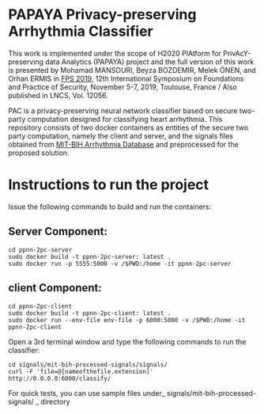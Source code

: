 # PAPAYA Privacy-preserving Arrhythmia Classifier

This work is implemented under the scope of H2020 PlAtform for PrivAcY-preserving data Analytics (PAPAYA) project and the full version of this work is presented by Mohamad MANSOURI, Beyza BOZDEMIR, Melek ÖNEN, and Orhan ERMIS in [FPS 2019](https://fps2019.sciencesconf.org/), 12th International Symposium on Foundations and Practice of Security, November 5-7, 2019, Toulouse, France / Also published in LNCS, Vol. 12056.

PAC is a privacy-preserving neural network classifier based on secure two-party computation designed for classifying heart arrhythmia. This repository consists of two docker containers as entities of the secure two party computation, namely the client and server, and the signals files obtained from [MIT-BIH Arrhythmia Database](https://www.physionet.org/content/mitdb/1.0.0/) and preprocessed for the proposed solution.

# Instructions to run the project

Issue the following commands to build and run the containers:

## Server Component:
```
cd ppnn-2pc-server
sudo docker build -t ppnn-2pc-server: latest .
sudo docker run -p 5555:5000 -v /$PWD:/home -it ppnn-2pc-server
```

## client Component:
```
cd ppnn-2pc-client
sudo docker build -t ppnn-2pc-client: latest .
sudo docker run --env-file env-file -p 6000:5000 -v /$PWD:/home -it ppnn-2pc-client
```
Open a 3rd terminal window and type the following commands to run the classifier:

```
cd signals/mit-bih-processed-signals/signals/
curl -F 'file=@[nameofthefile.extension]' http://0.0.0.0:6000/classify/
```

For quick tests, you can use sample files under_ signals/mit-bih-processed-signals/ _ directory



